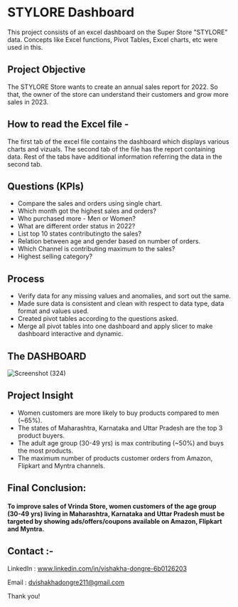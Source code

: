 # STYLORE Dashboard
This project consists of an excel dashboard on the Super Store "STYLORE" data. Concepts like Excel functions, Pivot Tables, Excel charts, etc were used in this. 

## Project Objective
The STYLORE Store wants to create an annual sales report for 2022. So that, the owner of the store can understand their customers and grow more sales in 2023.

## How to read the Excel file -
The first tab of the excel file contains the dashboard which displays various charts and vizuals. The second tab of the file has the report containing data. Rest of the tabs have additional information referring the data in the second tab.

## Questions (KPIs)
* Compare the sales and orders using single chart.
* Which month got the highest sales and orders?
* Who purchased more - Men or Women?
* What are different order status in 2022?
* List top 10 states contributingto the sales?
* Relation between age and gender based on number of orders.
* Which Channel is contributing maximum to the sales?
* Highest selling category?

## Process
* Verify data for any missing values and anomalies, and sort out the same.
* Made sure data is consistent and clean with respect to data type, data format and values used.
* Created pivot tables according to the questions asked.
* Merge all pivot tables into one dashboard and apply slicer to make dashboard interactive and dynamic.

## The DASHBOARD
![Screenshot (324)](https://github.com/Vishakha-D2/Project2-Stylore/assets/137636261/685c6791-b58c-4f96-a813-a5759029997b)

## Project Insight
* Women customers are more likely to buy products compared to men (~65%).
* The states of Maharashtra, Karnataka and Uttar Pradesh are the top 3 product buyers.
* The adult age group (30-49 yrs) is max contributing (~50%) and buys the most products.
* The maximum number of products customer orders from Amazon, Flipkart and Myntra channels.

## Final Conclusion:
#### To improve sales of Vrinda Store, women customers of the age group (30-49 yrs) living in Maharashtra, Karnataka and Uttar Pradesh must be targeted by showing ads/offers/coupons available on Amazon, Flipkart and Myntra.

## Contact :-
LinkedIn : www.linkedin.com/in/vishakha-dongre-6b0126203

Email : dvishakhadongre211@gmail.com

Thank you!
